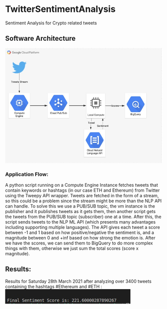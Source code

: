 # TwitterSentimentAnalysis
Sentiment Analysis for Crypto related tweets

## Software Architecture
![SoftwareArchitecture](https://raw.githubusercontent.com/abdessamadhamzaoui/TwitterSentimentAnalysis/main/architecture.jpg)
### Application Flow:
A python script running on a Compute Engine Instance fetches tweets that contain keywords or hashtags (in our case ETH and Ethereum) from Twitter using the Tweepy API wrapper. Tweets are fetched in the form of a stream, so this could be a problem since the stream might be more than the NLP API can handle. To solve this we use a PUB/SUB topic, the vm instance is the publisher and it publishes tweets as it gets them, then another script gets the tweets from the PUB/SUB topic (subscriber) one at a time. After this, the script sends tweets to the NLP ML API (which presents many advantages including supporting multiple languages).
The API gives each tweet a score between -1 and 1 based on how positive/negative the sentiment is, and a magnitude between 0 and +inf based on how strong the emotion is.
After we have the scores, we can send them  to BigQuery to do more complex things with them, otherwise we just sum the total scores (score x magnitude).
## Results:
Results for Saturday 28th March 2021 after analyzing over 3400 tweets containing the hashtags #Ethereum and #ETH :
![Result](https://raw.githubusercontent.com/abdessamadhamzaoui/TwitterSentimentAnalysis/main/result-saturday.jpg)
